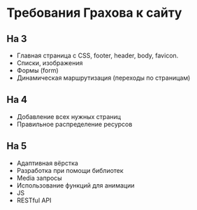 # Требования Грахова к сайту

## На 3

- Главная страница с CSS, footer, header, body, favicon.
- Списки, изображения
- Формы (form)
- Динамическая маршрутизация (переходы по страницам)

## На 4

- Добавление всех нужных страниц
- Правильное распределение ресурсов

## На 5

- Адаптивная вёрстка
- Разработка при помощи библиотек
- Media запросы
- Использование функций для анимации
- JS
- RESTful API
